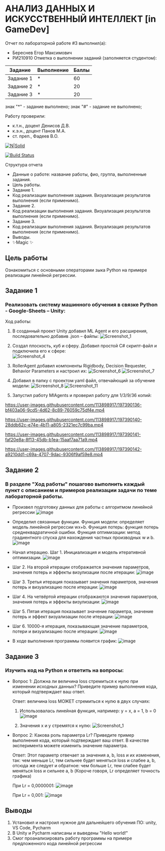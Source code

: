 # АНАЛИЗ ДАННЫХ И ИСКУССТВЕННЫЙ ИНТЕЛЛЕКТ [in GameDev]
Отчет по лабораторной работе #3 выполнил(а):
- Береснев Егор Максимович
- РИ210910
Отметка о выполнении заданий (заполняется студентом):

| Задание | Выполнение | Баллы |
| ------ | ------ | ------ |
| Задание 1 | * | 60 |
| Задание 2 | * | 20 |
| Задание 3 | * | 20 |

знак "*" - задание выполнено; знак "#" - задание не выполнено;

Работу проверили:
- к.т.н., доцент Денисов Д.В.
- к.э.н., доцент Панов М.А.
- ст. преп., Фадеев В.О.

[![N|Solid](https://cldup.com/dTxpPi9lDf.thumb.png)](https://nodesource.com/products/nsolid)

[![Build Status](https://travis-ci.org/joemccann/dillinger.svg?branch=master)](https://travis-ci.org/joemccann/dillinger)

Структура отчета

- Данные о работе: название работы, фио, группа, выполненные задания.
- Цель работы.
- Задание 1.
- Код реализации выполнения задания. Визуализация результатов выполнения (если применимо).
- Задание 2.
- Код реализации выполнения задания. Визуализация результатов выполнения (если применимо).
- Задание 3.
- Код реализации выполнения задания. Визуализация результатов выполнения (если применимо).
- Выводы.
- ✨Magic ✨

## Цель работы
Ознакомиться с основными операторами зыка Python на примере реализации линейной регрессии.

## Задание 1
### Реализовать систему машинного обучения в связке Python - Google-Sheets – Unity:
Ход работы:
1) В созданный проект Unity добавил ML Agent и его расширения, последовательно добавив .json – файлы:
![Screenshot_1](https://user-images.githubusercontent.com/113898917/197389845-f35967e7-4232-4d9b-b9c3-953af1d6d8b2.png)

2) Создал плоскость, куб и сферу. Добавил простой C# скрипт-файл и подключила его к сфере:  
 ![Screenshot_4](https://user-images.githubusercontent.com/113898917/197389883-9f15d758-bd82-4952-bc2f-ce2ec83d51b5.png)

3) RollerAgent добавил компоненты Rigidbody, Decision Requester, Behavior Parameters и настроил их:
![Screenshot_6](https://user-images.githubusercontent.com/113898917/197389909-3060c253-1b4c-4a90-9444-f7815b08af10.png) 
![Screenshot_7](https://user-images.githubusercontent.com/113898917/197389912-1c167e7d-3353-4968-a76d-c0e145ff3504.png)

4) Добавил в папку с проектом yaml файл, отвечайющий за обучение модели:
![Screenshot_8](https://user-images.githubusercontent.com/113898917/197389931-a1cd7adb-17d7-409d-8b0f-8ca23f22fadb.png)
![Screenshot_11](https://user-images.githubusercontent.com/113898917/197389945-7ebd8423-8b48-41de-a936-8eef348dfad8.png)

5) Запустил работу MlAgents и проверил работу для 1/3/9/36 копий:



https://user-images.githubusercontent.com/113898917/197390136-bf403a06-9cd5-4d62-8c89-76059c75df4e.mp4



https://user-images.githubusercontent.com/113898917/197390140-28ddb62c-e74e-4b11-a805-2321ec7c99ba.mp4



https://user-images.githubusercontent.com/113898917/197390141-faf20e8a-8f13-45db-b1ea-15aaf7aa71a9.mp4



https://user-images.githubusercontent.com/113898917/197390142-a9210dd1-c69a-4707-9dac-9306f9af59e8.mp4



## Задание 2
### В разделе "Ход работы" пошагово выполнить каждый пункт с описанием и примеров реализации задачи по теме лабораторной работы.
- Произвел подготовку данных для работы с алгоритмом линейной регрессии
![image](https://user-images.githubusercontent.com/113898917/192098163-453fc43c-ea8e-44df-9c07-747142dd7134.png)

- Определил связанные функции. Функция модели: определяет модель линейной регрессии wx+b. Функция потерь: функция потерь среднеквадратичной ошибки. Функция оптимизации: метод градиентного спуска для нахождения частных производных w и b.
![image](https://user-images.githubusercontent.com/113898917/192098707-014e7ed4-9f05-4e8c-bd07-25e133123a87.png)

- Начал итерацию. Шаг 1. Инициализация и модель итеративной оптимизации.
![image](https://user-images.githubusercontent.com/113898917/192098926-31e0f4e5-c0ce-43b7-9801-3f7702c4302f.png)

- Шаг 2. На второй итерации отображается значения параметров, значения потерь и эффекты визулизации после итерации:
![image](https://user-images.githubusercontent.com/113898917/192099014-29fe0944-5259-4c11-b03d-b1a9863ffd2b.png)

- Шаг 3. Третья итерация показывает значения параметров, значения потерь и визуализацию после итерации:
![image](https://user-images.githubusercontent.com/113898917/192099072-fe013bf9-8859-4e6e-a5a0-6e65388b02e6.png)

- Шаг 4. На четвёртой итерации отображаются значения параметров, значения потерь и эффекты визулизации:
![image](https://user-images.githubusercontent.com/113898917/192099123-7182ba5a-dd8c-4c85-b42a-e7842f32e3f6.png)

- Шаг 5. Пятая итерация показывает значение параметра, значение потерь и эффект визуализации после итерации:
![image](https://user-images.githubusercontent.com/113898917/192099132-436bfc1d-6cf0-41b4-8bab-41920348afb8.png)

- Шаг 6. 10000-я итерация, показывающая значение параметров, потери и визуализацию после итерации:
![image](https://user-images.githubusercontent.com/113898917/192099146-1bc35228-8648-432e-ae0c-aa69f19ac676.png)

- В ходе выполнения программы появится график:
![image](https://user-images.githubusercontent.com/113898917/192099932-4abd5aef-130d-4f0f-b1da-7c8e50e748a5.png)


## Задание 3
### Изучить код на Python и ответить на вопросы:
   
   
  - Вопрос 1: Должна ли величина loss стремиться к нулю при изменении исходных данных? Приведите пример выполнения кода, который подтверждает ваш ответ.
    
    Ответ: величина loss МОЖЕТ стремиться к нулю в двух случаях:
    
    1. Использовалась линейная функция, например: y = x, a = 1, b = 0
    ![image](https://user-images.githubusercontent.com/113898917/192100217-e0a10901-91c1-48ba-91fa-d3233c72b057.png)
    
    2. Значения x и y стремятся к нулю:
    ![Screenshot_1](https://user-images.githubusercontent.com/113898917/192100473-8d1115b6-0194-4643-bfb8-1c51811db34a.png)
  - Вопрос 2: Какова роль параметра Lr? Приведите пример выполнения кода, который подтверждает ваш ответ. В качестве эксперимента можете изменить значение параметра.
    
    Ответ: Этот параметр отвечает за значения a, b, loss и их изменения, так: чем меньше Lr, тем сильнее будет меняться loss и слабее a, b, отсюда же следует и обратное: чем больше Lr, тем слабее будет меняться loss и сильнее a, b (Короче говоря, Lr определяет точность графика)
    
    При Lr = 0,0000001:
    ![image](https://user-images.githubusercontent.com/113898917/192100719-05da1684-1f05-4054-a9c8-67637b0e1e4b.png)
    
    При Lr = 0,001:
    ![image](https://user-images.githubusercontent.com/113898917/192100735-19d6a8aa-92f9-495b-a957-b02acfaad4c2.png)

## Выводы
   1. Установил и настроил нужное для дальнейшего обучения ПО: unity, VS Code, Pycharm
   2. В Unity и Pycharm написаны и выведены "Hello world!"
   3. Смог проанализировать работу программы на примере предложенного кода линейной регрессии
